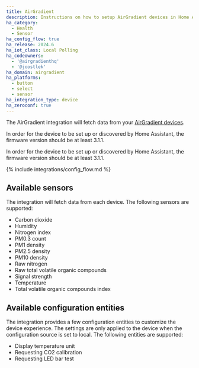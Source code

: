 ```yaml
---
title: AirGradient
description: Instructions on how to setup AirGradient devices in Home Assistant.
ha_category:
  - Health
  - Sensor
ha_config_flow: true
ha_release: 2024.6
ha_iot_class: Local Polling
ha_codeowners:
  - '@airgradienthq'
  - '@joostlek'
ha_domain: airgradient
ha_platforms:
  - button
  - select
  - sensor
ha_integration_type: device
ha_zeroconf: true
---
```


The AirGradient integration will fetch data from your [AirGradient devices](https://www.airgradient.com/).

<div class='note'>

In order for the device to be set up or discovered by Home Assistant, the firmware version should be at least 3.1.1.

</div>

<div class='note'>

In order for the device to be set up or discovered by Home Assistant, the firmware version should be at least 3.1.1.

</div>

{% include integrations/config_flow.md %}

## Available sensors

The integration will fetch data from each device. The following sensors are supported:

- Carbon dioxide
- Humidity
- Nitrogen index
- PM0.3 count
- PM1 density
- PM2.5 density
- PM10 density
- Raw nitrogen
- Raw total volatile organic compounds
- Signal strength
- Temperature
- Total volatile organic compounds index

## Available configuration entities

The integration provides a few configuration entities to customize the device experience.
The settings are only applied to the device when the configuration source is set to local.
The following entities are supported:

- Display temperature unit
- Requesting CO2 calibration
- Requesting LED bar test
